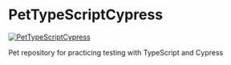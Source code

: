 # PetTypeScriptCypress
[![PetTypeScriptCypress](https://img.shields.io/endpoint?url=https://cloud.cypress.io/badge/simple/fk32jg&style=for-the-badge&logo=cypress)](https://cloud.cypress.io/projects/fk32jg/runs)

Pet repository for practicing testing with TypeScript and Cypress
